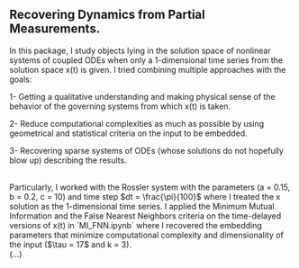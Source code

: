 ## Recovering Dynamics from Partial Measurements.

In this package, I study objects lying in the solution space of nonlinear systems of coupled ODEs when only a 1-dimensional time series from the solution space x(t) is given.
I tried combining multiple approaches with the goals:

1- Getting a qualitative understanding and making physical sense of the behavior of the governing systems from which x(t) is taken.

2- Reduce computational complexities as much as possible by using geometrical and statistical criteria on the input to be embedded.

3- Recovering sparse systems of ODEs (whose solutions do not hopefully blow up) describing the results.


<br>
Particularly, I worked with the Rossler system with the parameters (a = 0.15, b = 0.2, c = 10) and time step $dt = \frac{\pi}{100}$ where I treated the x solution as the 1-dimensional time series.
I applied the Minimum Mutual Information and the False Nearest Neighbors criteria on the time-delayed versions of x(t) in `MI_FNN.ipynb` where I recovered the embedding parameters that minimize computational complexity and dimensionality of the input ($\tau = 17$ and k = 3).

<br>
(...)
